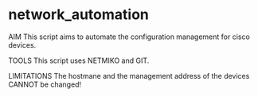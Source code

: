 # network_automation

AIM
This script aims to automate the configuration management for cisco devices.

TOOLS
This script uses NETMIKO and GIT.

LIMITATIONS
The hostmane and the management address of the devices CANNOT be changed!
